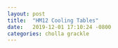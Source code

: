 ```yaml
---
layout: post
title:  "HM12 Cooling Tables"
date:   2019-12-01 17:10:24 -0800
categories: cholla grackle
---
```

